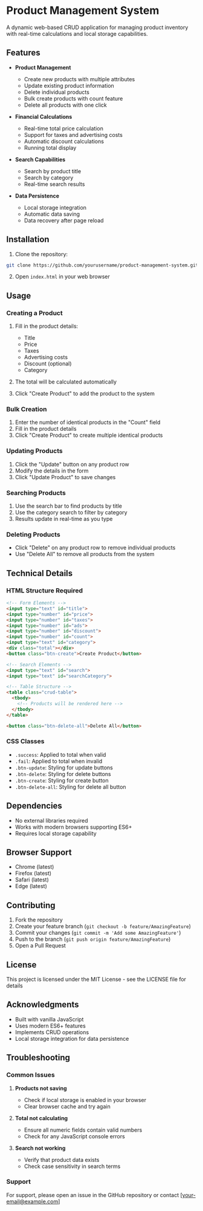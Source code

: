 # Product Management System

A dynamic web-based CRUD application for managing product inventory with real-time calculations and local storage capabilities.

## Features

- **Product Management**
  - Create new products with multiple attributes
  - Update existing product information
  - Delete individual products
  - Bulk create products with count feature
  - Delete all products with one click

- **Financial Calculations**
  - Real-time total price calculation
  - Support for taxes and advertising costs
  - Automatic discount calculations
  - Running total display

- **Search Capabilities**
  - Search by product title
  - Search by category
  - Real-time search results

- **Data Persistence**
  - Local storage integration
  - Automatic data saving
  - Data recovery after page reload

## Installation

1. Clone the repository:
```bash
git clone https://github.com/yourusername/product-management-system.git
```

2. Open `index.html` in your web browser

## Usage

### Creating a Product

1. Fill in the product details:
   - Title
   - Price
   - Taxes
   - Advertising costs
   - Discount (optional)
   - Category

2. The total will be calculated automatically

3. Click "Create Product" to add the product to the system

### Bulk Creation

1. Enter the number of identical products in the "Count" field
2. Fill in the product details
3. Click "Create Product" to create multiple identical products

### Updating Products

1. Click the "Update" button on any product row
2. Modify the details in the form
3. Click "Update Product" to save changes

### Searching Products

1. Use the search bar to find products by title
2. Use the category search to filter by category
3. Results update in real-time as you type

### Deleting Products

- Click "Delete" on any product row to remove individual products
- Use "Delete All" to remove all products from the system

## Technical Details

### HTML Structure Required

```html
<!-- Form Elements -->
<input type="text" id="title">
<input type="number" id="price">
<input type="number" id="taxes">
<input type="number" id="ads">
<input type="number" id="discount">
<input type="number" id="count">
<input type="text" id="category">
<div class="total"></div>
<button class="btn-create">Create Product</button>

<!-- Search Elements -->
<input type="text" id="search">
<input type="text" id="searchCategory">

<!-- Table Structure -->
<table class="crud-table">
  <tbody>
    <!-- Products will be rendered here -->
  </tbody>
</table>

<button class="btn-delete-all">Delete All</button>
```

### CSS Classes

- `.success`: Applied to total when valid
- `.fail`: Applied to total when invalid
- `.btn-update`: Styling for update buttons
- `.btn-delete`: Styling for delete buttons
- `.btn-create`: Styling for create button
- `.btn-delete-all`: Styling for delete all button

## Dependencies

- No external libraries required
- Works with modern browsers supporting ES6+
- Requires local storage capability

## Browser Support

- Chrome (latest)
- Firefox (latest)
- Safari (latest)
- Edge (latest)

## Contributing

1. Fork the repository
2. Create your feature branch (`git checkout -b feature/AmazingFeature`)
3. Commit your changes (`git commit -m 'Add some AmazingFeature'`)
4. Push to the branch (`git push origin feature/AmazingFeature`)
5. Open a Pull Request

## License

This project is licensed under the MIT License - see the LICENSE file for details

## Acknowledgments

- Built with vanilla JavaScript
- Uses modern ES6+ features
- Implements CRUD operations
- Local storage integration for data persistence

## Troubleshooting

### Common Issues

1. **Products not saving**
   - Check if local storage is enabled in your browser
   - Clear browser cache and try again

2. **Total not calculating**
   - Ensure all numeric fields contain valid numbers
   - Check for any JavaScript console errors

3. **Search not working**
   - Verify that product data exists
   - Check case sensitivity in search terms

### Support

For support, please open an issue in the GitHub repository or contact [your-email@example.com]
